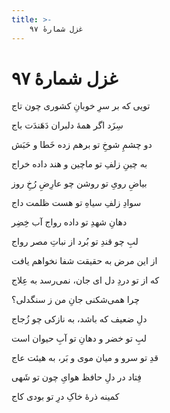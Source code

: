 ```yaml
---
title: >-
    غزل شمارهٔ ۹۷
---
```

# غزل شمارهٔ ۹۷

<div class="b" id="bn1"><div class="m1"><p>تویی که بر سرِ خوبانِ کشوری چون تاج</p></div>
<div class="m2"><p>سِزَد اگر همهٔ دلبران دَهَندَت باج</p></div></div>
<div class="b" id="bn2"><div class="m1"><p>دو چشمِ شوخِ تو برهم زده خَطا و حَبَش</p></div>
<div class="m2"><p>به چینِ زلفِ تو ماچین و هند داده خراج</p></div></div>
<div class="b" id="bn3"><div class="m1"><p>بیاضِ رویِ تو روشن چو عارِضِ رُخِ روز</p></div>
<div class="m2"><p>سوادِ زلفِ سیاهِ تو هست ظلمت داج</p></div></div>
<div class="b" id="bn4"><div class="m1"><p>دهانِ شهدِ تو داده رواج آب خِضِر</p></div>
<div class="m2"><p>لبِ چو قندِ تو بُرد از نباتِ مصر رواج</p></div></div>
<div class="b" id="bn5"><div class="m1"><p>از این مرض به حقیقت شفا نخواهم یافت</p></div>
<div class="m2"><p>که از تو دردِ دل ای جان، نمی‌رسد به عِلاج</p></div></div>
<div class="b" id="bn6"><div class="m1"><p>چرا همی‌شکنی جانِ من ز سنگدلی؟</p></div>
<div class="m2"><p>دلِ ضعیف که باشد، به نازکی چو زُجاج</p></div></div>
<div class="b" id="bn7"><div class="m1"><p>لبِ تو خضر و دهانِ تو آبِ حیوان است</p></div>
<div class="m2"><p>قدِ تو سرو و میان موی و بَر، به هیئت عاج</p></div></div>
<div class="b" id="bn8"><div class="m1"><p>فِتاد در دلِ حافظ هوایِ چون تو شَهی</p></div>
<div class="m2"><p>کمینه ذرهٔ خاکِ درِ تو بودی کاج</p></div></div>
